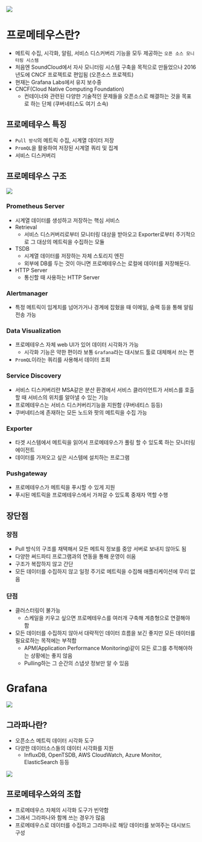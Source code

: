 ![](https://velog.velcdn.com/images/hsk2454/post/51c7960c-4bab-4872-862b-8ba443b65701/image.png)

# 프로메테우스란?

- 메트릭 수집, 시각화, 알림, 서비스 디스커버리 기능을 모두 제공하는 `오픈 소스 모니터링 시스템`
- 처음엔 SoundCloud에서 자사 모니터링 시스템 구축을 목적으로 만들었으나 2016년도에 CNCF 프로젝트로 편입됨 (오픈소스 프로젝트)
- 현재는 Grafana Labs에서 유지 보수중
- CNCF(Cloud Native Computing Foundation)
    - 컨테이너와 관련된 다양한 기술적인 문제들을 오픈소스로 해결하는 것을 목표로 하는 단체 (쿠버네티스도 여기 소속)

## 프로메테우스 특징

- `Pull 방식`의 메트릭 수집, 시계열 데이터 저장
- `PromQL`을 활용하여 저장된 시계열 쿼리 및 집계
- 서비스 디스커버리

## 프로메테우스 구조

![](https://velog.velcdn.com/images/hsk2454/post/279af3db-296a-4148-a4a9-c8e7248d35d7/image.png)


### Prometheus Server

- 시계열 데이터를 생성하고 저장하는 핵심 서비스
- Retrieval
	- 서비스 디스커버리로부터 모니터링 대상을 받아오고 Exporter로부터 주기적으로 그 대상의 메트릭을 수집하는 모듈
- TSDB
	- 시계열 데이터를 저장하는 자체 스토리지 엔진
    - 외부에 DB를 두는 것이 아니면 프로메테우스는 로컬에 데이터를 저장해둔다.
- HTTP Server
	- 통신할 때 사용하는 HTTP Server

### Alertmanager

- 특정 메트릭이 임계치를 넘어가거나 경계에 잡혔을 때 이메일, 슬랙 등을 통해 알림 전송 가능

### Data Visualization

- 프로메테우스 자체 web UI가 있어 데이터 시각화가 가능
    - 시각화 기능은 약한 편이라 보통 `Grafana`라는 대시보드 툴로 대체해서 쓰는 편
- `PromQL`이라는 쿼리를 사용해서 데이터 조회

### Service Discovery

- 서비스 디스커버리란 MSA같은 분산 환경에서 서비스 클라이언트가 서비스를 호출할 때 서비스의 위치를 알아낼 수 있는 기능
- 프로메테우스는 서비스 디스커버리기능을 지원함 (쿠버네티스 등등)
- 쿠버네티스에 존재하는 모든 노드와 팟의 메트릭을 수집 가능

### Exporter

- 타겟 시스템에서 메트릭을 읽어서 프로메테우스가 풀링 할 수 있도록 하는 모니터링 에이전트
- 데이터를 가져오고 싶은 시스템에 설치하는 프로그램


### Pushgateway

- 프로메테우스가 메트릭을 푸시할 수 있게 지원
- 푸시된 메트릭을 프로메테우스에서 가져갈 수 있도록 중재자 역할 수행

## 장단점

### 장점

- Pull 방식의 구조를 채택해서 모든 메트릭 정보를 중앙 서버로 보내지 않아도 됨
- 다양한 써드파티 프로그램과의 연동을 통해 운영이 쉬움
- 구조가 복잡하지 않고 간단
- 모든 데이터를 수집하지 않고 일정 주기로 메트릭을 수집해 애플리케이션에 무리 없음

### 단점

- 클러스터링이 불가능
    - 스케일을 키우고 싶으면 프로메테우스를 여러개 구축해 계층형으로 연결해야 함
- 모든 데이터를 수집하지 않아서 대략적인 데이터 흐름을 보긴 좋지만 모든 데이터를 필요로하는 목적에는 부적합
    - APM(Application Performance Monitoring)같이 모든 로그를 추적해야하는 상황에는 좋지 않음
    - Pulling하는 그 순간의 스냅샷 정보만 알 수 있음

# Grafana

![](https://velog.velcdn.com/images/hsk2454/post/526ccf90-014f-40ef-b74a-e8173fdbb577/image.png)


## 그라파나란?

- 오픈소스 메트릭 데이터 시각화 도구
- 다양한 데이터소스들의 데이터 시각화를 지원
    - InfluxDB, OpenTSDB, AWS CloudWatch, Azure Monitor, ElasticSearch 등등

![](https://velog.velcdn.com/images/hsk2454/post/f16b5696-daaf-4ed9-b94d-c78dce664477/image.png)


## 프로메테우스와의 조합

- 프로메테우스 자체의 시각화 도구가 빈약함
- 그래서 그라파나와 함께 쓰는 경우가 많음
- 프로메테우스로 데이터를 수집하고 그라파나로 해당 데이터를 보여주는 대시보드 구성
